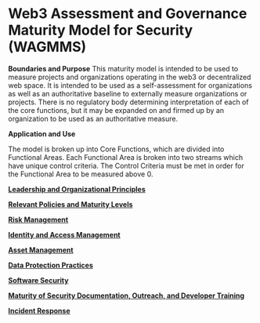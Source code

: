 # Web3 Assessment and Governance Maturity Model for Security (WAGMMS)

**Boundaries and Purpose**
This maturity model is intended to be used to measure projects and organizations operating in the web3 or decentralized web space. It is intended to be used as a self-assessment for organizations as well as an authoritative baseline to externally measure organizations or projects. There is no regulatory body determining interpretation of each of the core functions, but it may be expanded on and firmed up by an organization to be used as an authoritative measure.

**Application and Use**

The model is broken up into Core Functions, which are divided into Functional Areas. Each Functional Area is broken into two streams which have unique control criteria. The Control Criteria must be met in order for the Functional Area to be measured above 0.

[**Leadership and Organizational Principles**](https://relotnek.github.io/WAGMMS/Web3%20Assessment%20and%20Governance%20Maturity%20Model/Leadership%20and%20Organizational%20Principles)

[**Relevant Policies and Maturity Levels**](https://relotnek.github.io/WAGMMS/Web3%20Assessment%20and%20Governance%20Maturity%20Model/Relevant%20Policies%20and%20Maturity%20Levels)

[**Risk Management**](https://relotnek.github.io/WAGMMS/Web3%20Assessment%20and%20Governance%20Maturity%20Model/Risk%20Management)

[**Identity and Access Management**](https://relotnek.github.io/WAGMMS//Web3%20Assessment%20and%20Governance%20Maturity%20Model/Identity%20and%20Access%20Management)

[**Asset Management**](https://relotnek.github.io/WAGMMS/Web3%20Assessment%20and%20Governance%20Maturity%20Model/Asset%20Management)

[**Data Protection Practices**](https://relotnek.github.io/WAGMMS/Web3%20Assessment%20and%20Governance%20Maturity%20Model/Data%20Protection%20Practices)

[**Software Security**](https://relotnek.github.io/WAGMMS/Web3%20Assessment%20and%20Governance%20Maturity%20Model/Software%20Security)

[**Maturity of Security Documentation, Outreach, and Developer Training**](https://relotnek.github.io/WAGMMS/Web3%20Assessment%20and%20Governance%20Maturity%20Model/Maturity%20of%20Security%20Documentation%2C%20Outreach%2C%20and%20%20Evangelization)

[**Incident Response**](https://relotnek.github.io/WAGMMS/Web3%20Assessment%20and%20Governance%20Maturity%20Model/Incident%20Response)
